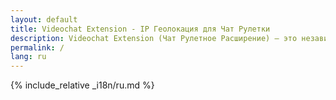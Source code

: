 ```yaml
---
layout: default
title: Videochat Extension - IP Геолокация для Чат Рулетки
description: Videochat Extension (Чат Рулетное Расширение) — это независимое расширение для браузера, которое дополняет функционал множества сайтов-видеочатов. Оно поддерживает Chatruletka, Omegle, Ome.tv, Minichat, Chatrulez & Coomeet Free.
permalink: /
lang: ru
---
```


{% include_relative _i18n/ru.md %}